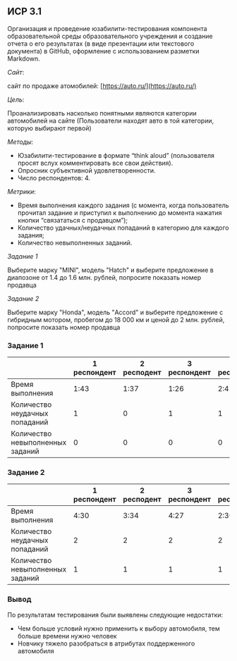 ## ИСР 3.1
Организация и проведение юзабилити-тестирования компонента образовательной среды образовательного учреждения и создание отчета о его результатах (в виде презентации или текстового документа) в GitHub, оформление с использованием разметки Markdown.

*Сайт*: 

сайт по продаже атомобилей: [https://auto.ru/](https://auto.ru/)

*Цель*: 

Проанализировать насколько понятными являются категории автомобилей на сайте (Пользователи находят авто в той категории, которую выбирают первой)

*Методы*:

- Юзабилити-тестирование в формате “think aloud” (пользователя просят вслух комментировать все свои действия).
- Опросник субъективной удовлетворенности.
- Число респондентов: 4.


*Метрики*:

- Время выполнения каждого задания (с момента, когда пользователь прочитал задание и приступил к выполнению до момента нажатия кнопки “связататься с продавцом”);
- Количество удачных/неудачных попаданий в категорию для каждого задания;
- Количество невыполненных заданий.

*Задание 1*

Выберите марку "MINI", модель "Hatch" и выберите предложение в диапозоне от 1.4 до 1.6 млн. рублей, попросите показать номер продавца

*Задание 2*

Выберите марку "Honda", модель "Accord" и выберите предложение c гибридным мотором, пробегом до 18 000 км и ценой до 2 млн. рублей, попросите показать номер продавца


### Задание 1

|                                | 1 респондент | 2 респодент | 3 респондент | 4 респондент | Максиммум | Минимум | Среднее | Среднеквадратическое отклонение |
|--------------------------------|--------------|-------------|--------------|--------------|-----------|---------|---------|---------------------------------|
|Время выполнения                |1:43          |1:37         |1:26          |2:43          |2:43       |1:26     |1:54     |                                 |
|Количество неудачных попаданий  |1             |0            |1             |1             |1          |0        |0,33     |                                 |
|Количество невыполненных заданий|0             |0            |0             |0             |0          |0        |0        |                                 | 


### Задание 2

|                                | 1 респондент | 2 респодент | 3 респондент | 4 респондент | Максиммум | Минимум | Среднее | Среднеквадратическое отклонение |
|--------------------------------|--------------|-------------|--------------|--------------|-----------|---------|---------|---------------------------------|
|Время выполнения                |4:30          |3:34         |4:27          |2:30          |4:30       |4:10     |3:26     |                                 |
|Количество неудачных попаданий  |2             |2            |2             |2             |2          |2        |2        |                                 |
|Количество невыполненных заданий|1             |1            |1             |1             |1          |1        |1        |                                 | 

### Вывод

По результатам тестирования были выявлены следующие недостатки:

- Чем больше условий нужно применить к выбору автомобиля, тем больше времени нужно человек
- Новчику тяжело разобраться в атрибутах поддерженного автомобиля

